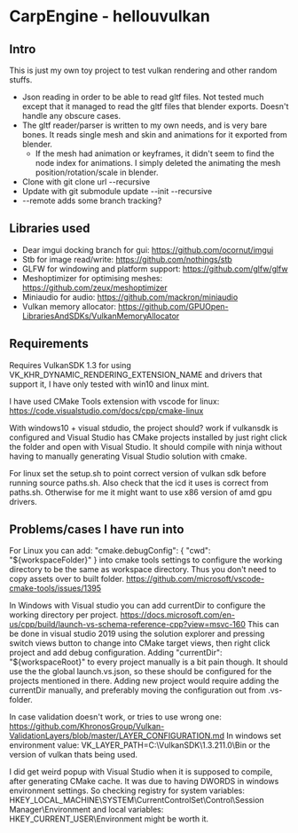 # CarpEngine - hellouvulkan

## Intro
This is just my own toy project to test vulkan rendering and other random stuffs.
* Json reading in order to be able to read gltf files. Not tested much except that it managed to read the gltf files that blender exports. Doesn't handle any obscure cases.
* The gltf reader/parser is written to my own needs, and is very bare bones. It reads single mesh and skin and animations for it exported from blender.
  * If the mesh had animation or keyframes, it didn't seem to find the node index for animations. I simply deleted the animating the mesh position/rotation/scale in blender.
* Clone with git clone url --recursive
* Update with git submodule update --init --recursive
*  --remote adds some branch tracking?

## Libraries used
* Dear imgui docking branch for gui: https://github.com/ocornut/imgui
* Stb for image read/write: https://github.com/nothings/stb
* GLFW for windowing and platform support: https://github.com/glfw/glfw
* Meshoptimizer for optimising meshes: https://github.com/zeux/meshoptimizer
* Miniaudio for audio: https://github.com/mackron/miniaudio
* Vulkan memory allocator: https://github.com/GPUOpen-LibrariesAndSDKs/VulkanMemoryAllocator

## Requirements

Requires VulkanSDK 1.3 for using VK_KHR_DYNAMIC_RENDERING_EXTENSION_NAME and drivers that support it, I have only tested with win10 and linux mint.

I have used CMake Tools extension with vscode for linux: https://code.visualstudio.com/docs/cpp/cmake-linux

With windows10 + visual stdudio, the project should? work if vulkansdk is configured and Visual Studio has CMake projects installed by just right click the folder and open with Visual Studio. It should compile with ninja without having to manually generating Visual Studio solution with cmake.

For linux set the setup.sh to point correct version of vulkan sdk before running source paths.sh. Also check that the icd it uses is correct from paths.sh. Otherwise for me it might want to use x86 version of amd gpu drivers.

## Problems/cases I have run into

For Linux you can add: "cmake.debugConfig": { "cwd": "${workspaceFolder}" } into cmake tools settings to configure
the working directory to be the same as workspace directory. Thus you don't need to copy assets over to built folder.
https://github.com/microsoft/vscode-cmake-tools/issues/1395

In Windows with Visual studio you can add currentDir to configure the working directory per project. https://docs.microsoft.com/en-us/cpp/build/launch-vs-schema-reference-cpp?view=msvc-160
This can be done in visual studio 2019 using the solution explorer and pressing switch views button to change into CMake target views, then right click project and add debug configuration.
Adding "currentDir": "${workspaceRoot}" to every project manually is a bit pain though. It should use the the global launch.vs.json, so these should be configured for the projects mentioned in there.
Adding new project would require adding the currentDir manually, and preferably moving the configuration out from .vs-folder.

In case validation doesn't work, or tries to use wrong one: https://github.com/KhronosGroup/Vulkan-ValidationLayers/blob/master/LAYER_CONFIGURATION.md
In windows set environment value: VK_LAYER_PATH=C:\VulkanSDK\1.3.211.0\Bin or the version of vulkan thats being used.

I did get weird popup with Visual Studio when it is supposed to compile, after generating CMake cache.
It was due to having DWORDS in windows environment settings.
So checking registry for system variables: HKEY_LOCAL_MACHINE\SYSTEM\CurrentControlSet\Control\Session Manager\Environment and
local variables: HKEY_CURRENT_USER\Environment might be worth it.
